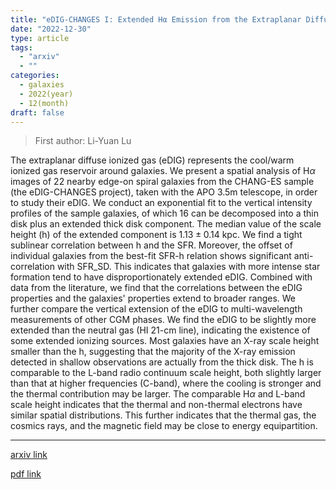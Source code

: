 ```yaml
---
title: "eDIG-CHANGES I: Extended Hα Emission from the Extraplanar Diffuse Ionized Gas (eDIG) around CHANG-ES Galaxies"
date: "2022-12-30"
type: article
tags:
  - "arxiv"
  - ""
categories:
  - galaxies
  - 2022(year)
  - 12(month)
draft: false
---
```


> First author: Li-Yuan Lu

 The extraplanar diffuse ionized gas (eDIG) represents the cool/warm ionized
gas reservoir around galaxies. We present a spatial analysis of H$\alpha$
images of 22 nearby edge-on spiral galaxies from the CHANG-ES sample (the
eDIG-CHANGES project), taken with the APO 3.5m telescope, in order to study
their eDIG. We conduct an exponential fit to the vertical intensity profiles of
the sample galaxies, of which 16 can be decomposed into a thin disk plus an
extended thick disk component. The median value of the scale height (h) of the
extended component is $1.13\pm 0.14$ kpc. We find a tight sublinear correlation
between h and the SFR. Moreover, the offset of individual galaxies from the
best-fit SFR-h relation shows significant anti-correlation with SFR_SD. This
indicates that galaxies with more intense star formation tend to have
disproportionately extended eDIG. Combined with data from the literature, we
find that the correlations between the eDIG properties and the galaxies'
properties extend to broader ranges. We further compare the vertical extension
of the eDIG to multi-wavelength measurements of other CGM phases. We find the
eDIG to be slightly more extended than the neutral gas (HI 21-cm line),
indicating the existence of some extended ionizing sources. Most galaxies have
an X-ray scale height smaller than the h, suggesting that the majority of the
X-ray emission detected in shallow observations are actually from the thick
disk. The h is comparable to the L-band radio continuum scale height, both
slightly larger than that at higher frequencies (C-band), where the cooling is
stronger and the thermal contribution may be larger. The comparable H$\alpha$
and L-band scale height indicates that the thermal and non-thermal electrons
have similar spatial distributions. This further indicates that the thermal
gas, the cosmics rays, and the magnetic field may be close to energy
equipartition.

---
[arxiv link](http://arxiv.org/abs/2212.14824v1)

[pdf link](http://arxiv.org/pdf/2212.14824v1)